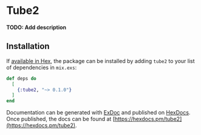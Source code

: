 # Tube2

**TODO: Add description**

## Installation

If [available in Hex](https://hex.pm/docs/publish), the package can be installed
by adding `tube2` to your list of dependencies in `mix.exs`:

```elixir
def deps do
  [
    {:tube2, "~> 0.1.0"}
  ]
end
```

Documentation can be generated with [ExDoc](https://github.com/elixir-lang/ex_doc)
and published on [HexDocs](https://hexdocs.pm). Once published, the docs can
be found at [https://hexdocs.pm/tube2](https://hexdocs.pm/tube2).

